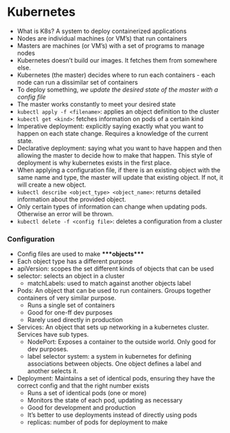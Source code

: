 # Kubernetes

- What is K8s? A system to deploy containerized applications
- Nodes are individual machines (or VM’s) that run containers
- Masters are machines (or VM’s) with a set of programs to manage nodes
- Kubernetes doesn’t build our images. It fetches them from somewhere else.
- Kubernetes (the master) decides where to run each containers - each node can run a dissimilar set of containers
- To deploy something, _we update the desired state of the master with a config file_
- The master works constantly to meet your desired state
- `kubectl apply -f <filename>`: applies an object definition to the cluster
- `kubectl get <kind>`: fetches information on pods of a certain kind
- Imperative deployment: explicitly saying exactly what you want to happen on each state change. Requires a knowledge of the current state.
- Declarative deployment: saying what you want to have happen and then allowing the master to decide how to make that happen. This style of deployment is why kubernetes exists in the first place.
- When applying a configuration file, if there is an existing object with the same name and type, the master will update that existing object. If not, it will create a new object.
- `kubectl describe <object_type> <object_name>`: returns detailed information about the provided object.
- Only certain types of information can change when updating pods. Otherwise an error will be thrown.
- `kubectl delete -f <config file>`: deletes a configuration from a cluster

### Configuration

- Config files are used to make **\*\*\***objects**\*\*\***
- Each object type has a different purpose
- apiVersion: scopes the set different kinds of objects that can be used
- selector: selects an object in a cluster
  - matchLabels: used to match against another objects label
- Pods: An object that can be used to run containers. Groups together containers of very similar purpose.
  - Runs a single set of containers
  - Good for one-ff dev purposes
  - Rarely used directly in production
- Services: An object that sets up networking in a kubernetes cluster. Services have sub types.
  - NodePort: Exposes a container to the outside world. Only good for dev purposes.
  - label selector system: a system in kubernetes for defining associations between objects. One object defines a label and another selects it.
- Deployment: Maintains a set of identical pods, ensuring they have the correct config and that the right number exists
  - Runs a set of identical pods (one or more)
  - Monitors the state of each pod, updating as necessary
  - Good for development and production
  - It’s better to use deployments instead of directly using pods
  - replicas: number of pods for deployment to make
